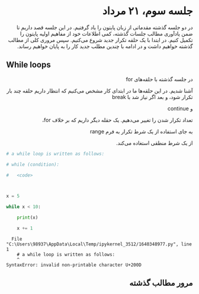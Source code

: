<div dir="rtl">

# جلسه سوم، ۲۱ مرداد

در دو جلسه گذشته مقدماتی از زبان پایتون را یاد گرفتیم. در این جلسه قصد داریم تا ضمن یادآوری مطالب جلسات گذشته، کمی اطلاعات خود از مفاهیم اولیه پایتون را تکمیل کنیم. در ابتدا با یک حلقه تکرار جدید شروع می‌کنیم. سپس مروری کلی از مطالب گذشته خواهیم داشت و در ادامه با چندین مطلب جدید کار را به پایان خواهیم رساند.
</div>

## While loops
<div dir="rtl">

در جلسه گذشته با حلقه‌های for
آشنا شدیم. در این حلقه‌ها ما در ابتدای کار مشخص می‌کنیم که انتظار داریم حلقه چند بار تکرار شود، و بعد اگر نیاز شد با break
و continue
تعداد تکرار شدن را تغییر می‌دهیم. یک حقله دیگر داریم که بر خلاف for،
به جای استفاده از یک شرط تکرار به فرم range
از یک شرط منطقی استغاده می‌کند.
</div>


```python
‍# a while loop is written as follows:
# while (condition):
#   <code>

x = 5
while x < 10:
    print(x)
    x += 1
```


      File "C:\Users\98937\AppData\Local\Temp/ipykernel_3512/1640348977.py", line 1
        ‍# a while loop is written as follows:
        ^
    SyntaxError: invalid non-printable character U+200D
    


<div dir="rtl">

## مرور مطالب گذشته
</div>


